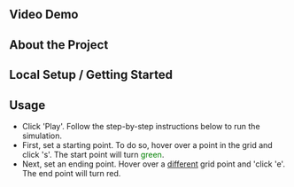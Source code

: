## Video Demo

## About the Project

## Local Setup / Getting Started

## Usage

- Click 'Play'.
Follow the step-by-step instructions below to run the simulation. 
- First, set a starting point. To do so, hover over a point in the grid and click 's'. The start point will turn <span style="color:green">green</span>. 
- Next, set an ending point. Hover over a <u>different</u> grid point and 'click 'e'. The end point will turn red. 
